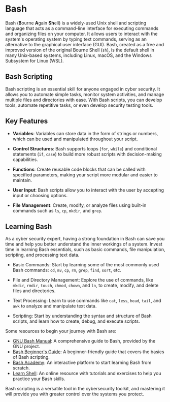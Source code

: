 # Bash

Bash (**B**ourne **A**gain **Sh**ell) is a widely-used Unix shell and scripting language that acts as a command-line interface for executing commands and organizing files on your computer. It allows users to interact with the system's operating system by typing text commands, serving as an alternative to the graphical user interface (GUI). Bash, created as a free and improved version of the original Bourne Shell (`sh`), is the default shell in many Unix-based systems, including Linux, macOS, and the Windows Subsystem for Linux (WSL).

## Bash Scripting

Bash scripting is an essential skill for anyone engaged in cyber security. It allows you to automate simple tasks, monitor system activities, and manage multiple files and directories with ease. With Bash scripts, you can develop tools, automate repetitive tasks, or even develop security testing tools.

## Key Features

- **Variables**: Variables can store data in the form of strings or numbers, which can be used and manipulated throughout your script.

- **Control Structures**: Bash supports loops (`for`, `while`) and conditional statements (`if`, `case`) to build more robust scripts with decision-making capabilities.

- **Functions**: Create reusable code blocks that can be called with specified parameters, making your script more modular and easier to maintain.

- **User Input**: Bash scripts allow you to interact with the user by accepting input or choosing options.

- **File Management**: Create, modify, or analyze files using built-in commands such as `ls`, `cp`, `mkdir`, and `grep`.

## Learning Bash

As a cyber security expert, having a strong foundation in Bash can save you time and help you better understand the inner workings of a system. Invest time in learning Bash essentials, such as basic commands, file manipulation, scripting, and processing text data.

- Basic Commands: Start by learning some of the most commonly used Bash commands: `cd`, `mv`, `cp`, `rm`, `grep`, `find`, `sort`, etc.

- File and Directory Management: Explore the use of commands, like `mkdir`, `rmdir`, `touch`, `chmod`, `chown`, and `ln`, to create, modify, and delete files and directories.

- Text Processing: Learn to use commands like `cat`, `less`, `head`, `tail`, and `awk` to analyze and manipulate text data.

- Scripting: Start by understanding the syntax and structure of Bash scripts, and learn how to create, debug, and execute scripts.

Some resources to begin your journey with Bash are:

- [GNU Bash Manual](https://www.gnu.org/software/bash/manual/bash.html): A comprehensive guide to Bash, provided by the GNU project.
- [Bash Beginner's Guide](http://www.tldp.org/LDP/Bash-Beginners-Guide/html/): A beginner-friendly guide that covers the basics of Bash scripting.
- [Bash Academy](https://www.bash.academy/): An interactive platform to start learning Bash from scratch.
- [Learn Shell](https://www.learnshell.org/): An online resource with tutorials and exercises to help you practice your Bash skills.

Bash scripting is a versatile tool in the cybersecurity toolkit, and mastering it will provide you with greater control over the systems you protect.
